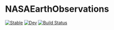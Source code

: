 # NASAEarthObservations

[![Stable](https://img.shields.io/badge/docs-stable-blue.svg)](https://asinghvi17.github.io/NASAEarthObservations.jl/stable)
[![Dev](https://img.shields.io/badge/docs-dev-blue.svg)](https://asinghvi17.github.io/NASAEarthObservations.jl/dev)
[![Build Status](https://gitlab.com/asinghvi17/NASAEarthObservations.jl/badges/master/build.svg)](https://gitlab.com/asinghvi17/NASAEarthObservations.jl/pipelines)
